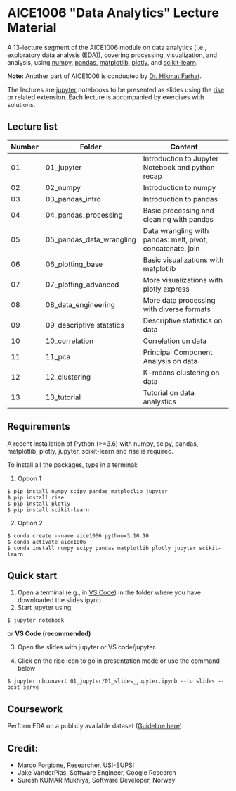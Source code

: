# AICE1006 "Data Analytics" Lecture Material
A 13-lecture segment of the AICE1006 module on data analytics (i.e., exploratory data analysis (EDA)), covering processing, visualization, and analysis, using [numpy](https://numpy.org/), [pandas](https://pandas.pydata.org/), [matplotlib](https://matplotlib.org/), [plotly](https://plotly.com/python/), and [scikit-learn](https://scikit-learn.org/stable/).

**Note:** Another part of AICE1006 is conducted by [Dr. Hikmat Farhat](https://www.southampton.ac.uk/people/5zvfgb/doctor-hikmat-farhat).

<!-- The course consists in 13 lectures which should last about 1 hours each. --> 
The lectures are [jupyter](https://jupyter.org/) notebooks to be presented as slides using the [rise](https://rise.readthedocs.io/en/stable/) or related extension.
Each lecture is accompanied by exercises with solutions.

## Lecture list

| Number   | Folder                    | Content                                                     |
| ------   | ------------------------- | ------------------------------------------------------------| 
| 01       | 01_jupyter                |  Introduction to Jupyter Notebook and python recap          |
| 02       | 02_numpy                  |  Introduction to numpy                                      |
| 03       | 03_pandas_intro           |  Introduction to pandas                                     |
| 04       | 04_pandas_processing      |  Basic processing and cleaning with pandas                  |
| 05       | 05_pandas_data_wrangling  |  Data wrangling with pandas: melt, pivot, concatenate, join |
| 06       | 06_plotting_base          |  Basic visualizations with matplotlib                       |
| 07       | 07_plotting_advanced      |  More visualizations with plotly express                    |
| 08       | 08_data_engineering       |  More data processing with diverse formats                  |
| 09       | 09_descriptive statstics  |  Descriptive statistics on data                             |
| 10       | 10_correlation            |  Correlation on data                                        |
| 11       | 11_pca                    |  Principal Component Analysis on data                       |
| 12       | 12_clustering             |  K-means clustering on data                                |
| 13       | 13_tutorial               |  Tutorial on data analystics                                |


## Requirements 

A recent installation of Python (>=3.6) with numpy, scipy, pandas, matplotlib, plotly, jupyter, scikit-learn and rise is required.

To install all the packages, type in a terminal:

1. Option 1 

``` 
$ pip install numpy scipy pandas matplotlib jupyter
$ pip install rise
$ pip install plotly
$ pip install scikit-learn
```
2. Option 2

```
$ conda create --name aice1006 python=3.10.10
$ conda activate aice1006
$ conda install numpy scipy pandas matplotlib plotly jupyter scikit-learn
```


## Quick start

1.  Open a terminal (e.g., in [VS Code](https://code.visualstudio.com/docs/datascience/jupyter-notebooks)) in the folder where you have downloaded the slides.ipynb
2.  Start jupyter using
```
$ jupyter notebook
```
or **VS Code (recommended)**


3. Open the slides with jupyter or VS code/jupyter. 



4. Click on the rise icon to go in presentation mode or use the command below
```
$ jupyter nbconvert 01_jupyter/01_slides_jupyter.ipynb --to slides --post serve
```

## Coursework

Perform EDA on a publicly available dataset ([Guideline here](CW.md)).


## Credit: 

* Marco Forgione, Researcher, USI-SUPSI
* Jake VanderPlas, Software Engineer, Google Research
* Suresh KUMAR Mukhiya, Software Developer, Norway
